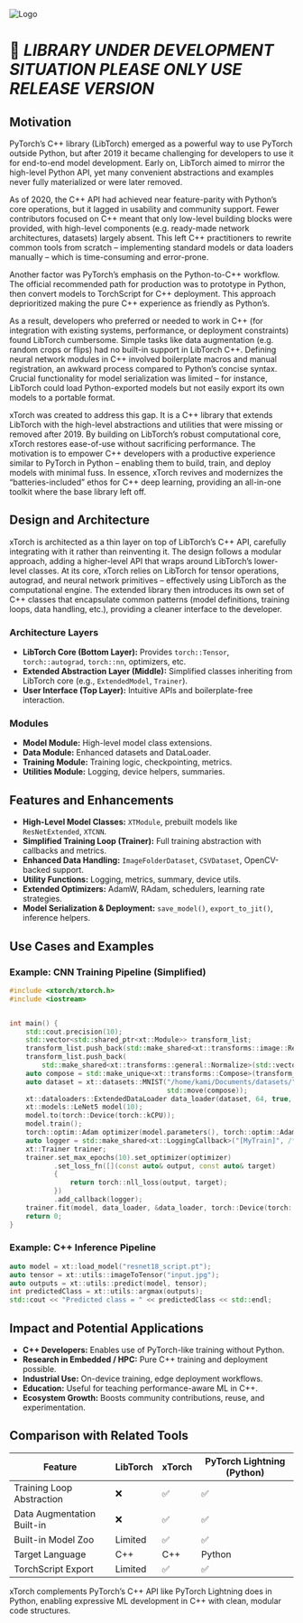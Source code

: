 ![Logo](https://github.com/user-attachments/assets/70527c02-c73e-429b-9d86-0b43172dccb2)

# 🔴 _LIBRARY UNDER DEVELOPMENT SITUATION PLEASE ONLY USE RELEASE VERSION_  

[//]: # (# xTorch: Bridging the Usability Gap in PyTorch’s C++ API)

## Motivation

PyTorch’s C++ library (LibTorch) emerged as a powerful way to use PyTorch outside Python, but after 2019 it became challenging for developers to use it for end-to-end model development. Early on, LibTorch aimed to mirror the high-level Python API, yet many convenient abstractions and examples never fully materialized or were later removed.

As of 2020, the C++ API had achieved near feature-parity with Python’s core operations, but it lagged in usability and community support. Fewer contributors focused on C++ meant that only low-level building blocks were provided, with high-level components (e.g. ready-made network architectures, datasets) largely absent. This left C++ practitioners to rewrite common tools from scratch – implementing standard models or data loaders manually – which is time-consuming and error-prone.

Another factor was PyTorch’s emphasis on the Python-to-C++ workflow. The official recommended path for production was to prototype in Python, then convert models to TorchScript for C++ deployment. This approach deprioritized making the pure C++ experience as friendly as Python’s.

As a result, developers who preferred or needed to work in C++ (for integration with existing systems, performance, or deployment constraints) found LibTorch cumbersome. Simple tasks like data augmentation (e.g. random crops or flips) had no built-in support in LibTorch C++. Defining neural network modules in C++ involved boilerplate macros and manual registration, an awkward process compared to Python’s concise syntax. Crucial functionality for model serialization was limited – for instance, LibTorch could load Python-exported models but not easily export its own models to a portable format.

xTorch was created to address this gap. It is a C++ library that extends LibTorch with the high-level abstractions and utilities that were missing or removed after 2019. By building on LibTorch’s robust computational core, xTorch restores ease-of-use without sacrificing performance. The motivation is to empower C++ developers with a productive experience similar to PyTorch in Python – enabling them to build, train, and deploy models with minimal fuss. In essence, xTorch revives and modernizes the “batteries-included” ethos for C++ deep learning, providing an all-in-one toolkit where the base library left off.

## Design and Architecture

xTorch is architected as a thin layer on top of LibTorch’s C++ API, carefully integrating with it rather than reinventing it. The design follows a modular approach, adding a higher-level API that wraps around LibTorch’s lower-level classes. At its core, xTorch relies on LibTorch for tensor operations, autograd, and neural network primitives – effectively using LibTorch as the computational engine. The extended library then introduces its own set of C++ classes that encapsulate common patterns (model definitions, training loops, data handling, etc.), providing a cleaner interface to the developer.

### Architecture Layers
- **LibTorch Core (Bottom Layer):** Provides `torch::Tensor`, `torch::autograd`, `torch::nn`, optimizers, etc.
- **Extended Abstraction Layer (Middle):** Simplified classes inheriting from LibTorch core (e.g., `ExtendedModel`, `Trainer`).
- **User Interface (Top Layer):** Intuitive APIs and boilerplate-free interaction.

### Modules
- **Model Module:** High-level model class extensions.
- **Data Module:** Enhanced datasets and DataLoader.
- **Training Module:** Training logic, checkpointing, metrics.
- **Utilities Module:** Logging, device helpers, summaries.

## Features and Enhancements

- **High-Level Model Classes:** `XTModule`, prebuilt models like `ResNetExtended`, `XTCNN`.
- **Simplified Training Loop (Trainer):** Full training abstraction with callbacks and metrics.
- **Enhanced Data Handling:** `ImageFolderDataset`, `CSVDataset`, OpenCV-backed support.
- **Utility Functions:** Logging, metrics, summary, device utils.
- **Extended Optimizers:** AdamW, RAdam, schedulers, learning rate strategies.
- **Model Serialization & Deployment:** `save_model()`, `export_to_jit()`, inference helpers.

## Use Cases and Examples

### Example: CNN Training Pipeline (Simplified)

```cpp
#include <xtorch/xtorch.h>
#include <iostream>


int main() {
    std::cout.precision(10);
    std::vector<std::shared_ptr<xt::Module>> transform_list;
    transform_list.push_back(std::make_shared<xt::transforms::image::Resize>(std::vector<int64_t>{32, 32}));
    transform_list.push_back(
        std::make_shared<xt::transforms::general::Normalize>(std::vector<float>{0.5}, std::vector<float>{0.5}));
    auto compose = std::make_unique<xt::transforms::Compose>(transform_list);
    auto dataset = xt::datasets::MNIST("/home/kami/Documents/datasets/", xt::datasets::DataMode::TRAIN, false,
                                       std::move(compose));
    xt::dataloaders::ExtendedDataLoader data_loader(dataset, 64, true, 2, /*prefetch_factor=*/2);
    xt::models::LeNet5 model(10);
    model.to(torch::Device(torch::kCPU));
    model.train();
    torch::optim::Adam optimizer(model.parameters(), torch::optim::AdamOptions(1e-3));
    auto logger = std::make_shared<xt::LoggingCallback>("[MyTrain]", /*log_every_N_batches=*/20, /*log_time=*/true);
    xt::Trainer trainer;
    trainer.set_max_epochs(10).set_optimizer(optimizer)
           .set_loss_fn([](const auto& output, const auto& target)
           {
               return torch::nll_loss(output, target);
           })
           .add_callback(logger);
    trainer.fit(model, data_loader, &data_loader, torch::Device(torch::kCPU));
    return 0;
}
```

### Example: C++ Inference Pipeline

```cpp
auto model = xt::load_model("resnet18_script.pt");
auto tensor = xt::utils::imageToTensor("input.jpg");
auto outputs = xt::utils::predict(model, tensor);
int predictedClass = xt::utils::argmax(outputs);
std::cout << "Predicted class = " << predictedClass << std::endl;
```

## Impact and Potential Applications

- **C++ Developers:** Enables use of PyTorch-like training without Python.
- **Research in Embedded / HPC:** Pure C++ training and deployment possible.
- **Industrial Use:** On-device training, edge deployment workflows.
- **Education:** Useful for teaching performance-aware ML in C++.
- **Ecosystem Growth:** Boosts community contributions, reuse, and experimentation.

## Comparison with Related Tools

| Feature                     | LibTorch | xTorch | PyTorch Lightning (Python) |
|----------------------------|----------|-------------------|-----------------------------|
| Training Loop Abstraction  | ❌       | ✅                | ✅                          |
| Data Augmentation Built-in | ❌       | ✅                | ✅                          |
| Built-in Model Zoo         | Limited  | ✅                | ✅                          |
| Target Language            | C++      | C++               | Python                      |
| TorchScript Export         | Limited  | ✅                | ✅                          |

xTorch complements PyTorch’s C++ API like PyTorch Lightning does in Python, enabling expressive ML development in C++ with clean, modular code structures.

